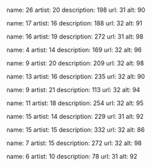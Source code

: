 name: 26
artist: 20
description: 198
url: 31
alt: 90


name: 17
artist: 16
description: 188
url: 32
alt: 91


name: 16
artist: 19
description: 272
url: 31
alt: 98


name: 4
artist: 14
description: 169
url: 32
alt: 96


name: 9
artist: 20
description: 209
url: 32
alt: 98


name: 13
artist: 16
description: 235
url: 32
alt: 90


name: 9
artist: 21
description: 113
url: 32
alt: 94


name: 11
artist: 18
description: 254
url: 32
alt: 95


name: 15
artist: 14
description: 229
url: 31
alt: 92


name: 15
artist: 15
description: 332
url: 32
alt: 86


name: 7
artist: 15
description: 272
url: 32
alt: 98


name: 6
artist: 10
description: 78
url: 31
alt: 92